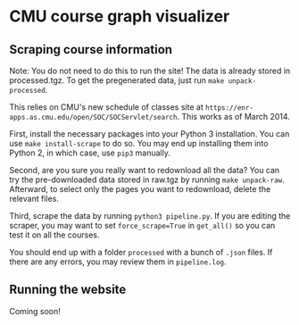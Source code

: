 # CMU course graph visualizer

## Scraping course information
Note: You do not need to do this to run the site! The data is already stored in processed.tgz. To get the pregenerated data, just run `make unpack-processed`.

This relies on CMU's new schedule of classes site at `https://enr-apps.as.cmu.edu/open/SOC/SOCServlet/search`. This works as of March 2014.

First, install the necessary packages into your Python 3 installation. You can use `make install-scrape` to do so. You may end up installing them into Python 2, in which case, use `pip3` manually.

Second, are you sure you really want to redownload all the data? You can try the pre-downloaded data stored in raw.tgz by running `make unpack-raw`. Afterward, to select only the pages you want to redownload, delete the relevant files.

Third, scrape the data by running `python3 pipeline.py`. If you are editing the scraper, you may want to set `force_scrape=True` in `get_all()` so you can test it on all the courses.

You should end up with a folder `processed` with a bunch of `.json` files. If there are any errors, you may review them in `pipeline.log`.

## Running the website
Coming soon!
